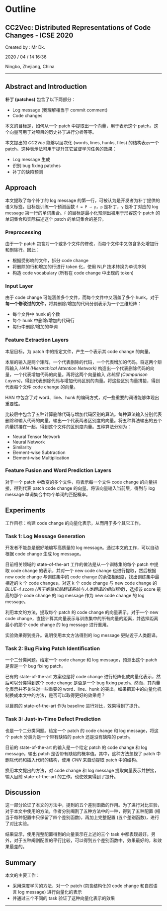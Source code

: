 # Outline

## CC2Vec: Distributed Representations of Code Changes - ICSE 2020

Created by : Mr Dk.

2020 / 04 / 14 16:36

Ningbo, Zhejiang, China

---

## Abstract and Introduction

**补丁 (patches)** 包含了以下两部分：

* Log message (我理解相当于 commit comment)
* Code changes

本文的目标是，如何从一个 patch 中提取出一个向量，用于表示这个 patch。这个向量可用于对项目的历史补丁进行分析等等。

本文提出的 *CC2Vec* 能够以层次化 (words, lines, hunks, files) 的结构表示一个 patch。这种表示法可用于提升其它监督学习任务的效果：

* Log message 生成
* 识别 bug fixing patches
* 补丁的缺陷预测

## Approach

本文提取了每个补丁的 log message 的第一行，可被认为是开发者为补丁提供的语义标签。目标是训练一个预测函数 `f = P → y`，`p` 是补丁，`y` 是补丁对应的 log message 第一行的单词集合。`F` 的目标是最小化预测出被用于形容这个 patch 的单词集合和实际描述这个 patch 的单词集合的差异。

### Preprocessing

由于一个 patch 包含对一个或多个文件的修改，而每个文件中又包含多处增加行和删除行。因此：

* 根据受影响的文件，拆分 code change
* 将删除的行和增加的行进行 token 化，使用 NLP 技术转换为单词序列
* 构造 code vocabulary (所有在 code change 中出现的 token)

### Input Layer

由于 code change 可能涵盖多个文件，而每个文件中又涵盖了多个 hunk。对于 **每一个修改过的文件**，将其删除/增加的代码分别表示为一个三维矩阵：

* 每个文件中 hunk 的个数
* 每个 hunk 中删除/增加的代码行
* 每行中删除/增加的单词

### Feature Extraction Layers

本层目标，为 patch 中的指定文件，产生一个表示其 code change 的向量。

本层的输入是两个矩阵，一个代表删除的代码，一个代表增加的代码。将这两个矩阵输入 *HAN (Hierarchical Attention Network)* 构造出一个代表删除代码的向量，一个代表增加代码的向量。再将这两个向量输入 *比较层 (Comparison Layers)*，得到代表删除代码与增加代码区别的向量。将这些区别向量拼接，得到代表每个文件 code change 的向量。

HAN 中包含了对 word、line、hunk 的编码方式，对一些重要的词语能够体现出重要性。

比较层中包含了五种计算删除代码与增加代码区别的算法。每种算法输入分别代表删除和输入代码的向量，输出一个代表两者区别度的向量。将五种算法输出的五个向量拼接在一起，得到这个文件的区别度向量。五种算法分别为：

* Neural Tensor Network
* Neural Network
* Similarity
* Element-wise Subtraction
* Element-wise Multiplication

### Feature Fusion and Word Prediction Layers

对于一个 patch 中改变的多个文件，将表示每一个文件 code change 的向量拼接，得到代表 patch code change 的向量。将该向量输入当前层，得到与 log message 单词集合中每个单词的匹配概率。

## Experiments

工作目标：构建 code change 的向量化表示，从而用于多个其它工作。

### Task 1: Log Message Generation

开发者不能总是很好地编写高质量的 log message。通过本文的工作，可以自动根据 code change 生成 log message。

目前相关领域的 state-of-the-art 工作的做法是从一个训练集的每个 patch 中提取 code change 的表示，并对一个 new code change 也进行提取，然后根据 new code change 与训练集中的 code change 的余弦相似度，找出训练集中最相近的 k 个 code changes。对这 k 个 code change 与 new code change 的 *BLUE-4 score (用于衡量机器翻译系统与人类翻译的相似程度)*，选择该 score 最高的那个 code change 的 log message 作为 new code change 的 log message。

利用本文的方法，提取每个 patch 的 code change 的向量表示。对于一个 new code change，直接计算其向量表示与训练集中的所有向量的距离，并选择距离最小的那个 code change 的 log message 进行重用。

实验效果得到提升。说明使用本文方法得到的 log message 更贴近于人类翻译。

### Task 2: Bug Fixing Patch Identification

一个二分类问题。给定一个 code change 和 log message，预测出这个 patch 是否是一个 bug fixing patch。

已有的 state-of-the-art 方案也是将 code change 进行矩阵化或向量化表示，然后可以分类得到这个 code change 是否是一个 bug fixing patch。然而，其向量化表示并不关注对一些重要的 word、line、hunk 的突出。如果把其中的向量化机制换成本文中的方法，是否可以取得更好的效果呢？

以目前的 state-of-the-art 作为 baseline 进行对比，效果得到了提升。

### Task 3: Just-in-Time Defect Prediction

也是一个二分类问题。给定一个 patch 的 code change 和 log message，将这个 patch 分类为是一个带有缺陷的 patch 还是没有缺陷的 patch。

目前的 state-of-the-art 的输入是一个给定 patch 的 code change 和 log message，输出 patch 是否带有缺陷的概率值。其中，这种方法忽视了 patch 中删除代码和插入代码的结构，使用 *CNN* 来自动提取 patch 中的结构。

换用本文提出的方法，对 code change 和 log message 提取向量表示并拼接，输入目前 state-of-the-art 的工作。也使效果得到了提升。

## Discussion

这一部分论证了本文的方法中，提到的五个差别函数的作用。为了进行对比实验，对于本文中使用的方法，作者分别阉割了五种方法中的一种，得到了五种配置 (相当于每种配置中只保留了四个差别函数)，再加上完整配置 (五个差别函数)，进行了对比实验。

结果显示，使用完整配置得到的向量表示在上述的三个 task 中都表现最好。另外，对于五种阉割配置的平行比较，可以得到五个差别函数中，效果最好的，和效果最差的。

## Summary

本文的主要工作：

* 采用深度学习的方法，对一个 patch (包含结构化的 code change 和自然语言 log message) 进行向量化的表示
* 并通过三个不同的 task 验证了这种向量化表示的效果

---

